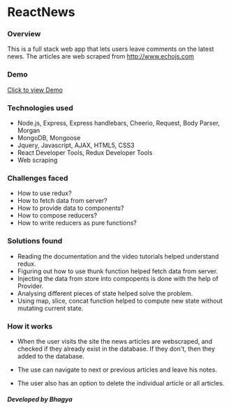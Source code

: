 # ReactNews

### Overview
This is a full stack web app that lets users leave comments on the latest news. The articles are web scraped from http://www.echojs.com

### Demo
[Click to view Demo](https://obscure-ravine-46220.herokuapp.com/)

### Technologies used

* Node.js, Express,  Express handlebars, Cheerio, Request, Body Parser, Morgan
* MongoDB, Mongoose
* Jquery, Javascript, AJAX, HTML5, CSS3
* React Developer Tools, Redux Developer Tools
* Web scraping


### Challenges faced

* How to use redux?
* How to fetch data from server?
* How to provide data to components?
* How to compose reducers?
* How to write reducers as pure functions?

### Solutions found

* Reading the documentation and the video tutorials helped understand redux.
* Figuring out how to use thunk function helped fetch data from server.
* Injecting the data from store into compopents is done with the help of Provider.
* Analysing different pieces of state helped solve the problem.
* Using map, slice, concat function helped to compute new state without mutating current state.

### How it works

* When the user visits the site the news articles are webscraped, and checked if they already exist in the database. If they don't, then they added to the database.

* The use can navigate to next or previous articles and leave his notes.

* The user also has an option to delete the individual article or all articles.

##### Developed by Bhagya
